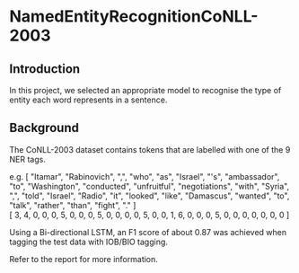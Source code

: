# NamedEntityRecognitionCoNLL-2003

## Introduction
In this project, we selected an appropriate model to recognise the type of entity each word represents in a sentence. 

## Background
The CoNLL-2003 dataset contains tokens that are labelled with one of the 9 NER tags. 

e.g.
[ "Itamar", "Rabinovich", ",", "who", "as", "Israel", "'s", "ambassador", "to", "Washington", "conducted", "unfruitful", "negotiations", "with", "Syria", ",", "told", "Israel", "Radio", "it", "looked", "like", "Damascus", "wanted", "to", "talk", "rather", "than", "fight", "." ]	
[ 3, 4, 0, 0, 0, 5, 0, 0, 0, 5, 0, 0, 0, 0, 5, 0, 0, 1, 6, 0, 0, 0, 5, 0, 0, 0, 0, 0, 0, 0 ]

Using a Bi-directional LSTM, an F1 score of about 0.87 was achieved when tagging the test data with IOB/BIO tagging.

Refer to the report for more information.
